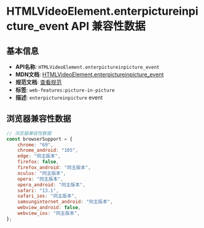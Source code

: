 # HTMLVideoElement.enterpictureinpicture_event API 兼容性数据

## 基本信息

- **API名称**: `HTMLVideoElement.enterpictureinpicture_event`
- **MDN文档**: [HTMLVideoElement.enterpictureinpicture_event](https://developer.mozilla.org/docs/Web/API/HTMLVideoElement/enterpictureinpicture_event)
- **规范文档**: [查看规范](https://w3c.github.io/picture-in-picture/#eventdef-htmlvideoelement-enterpictureinpicture,https://w3c.github.io/picture-in-picture/#dom-htmlvideoelement-onenterpictureinpicture)
- **标签**: `web-features:picture-in-picture`
- **描述**: `enterpictureinpicture` event

## 浏览器兼容性数据

```javascript
// 浏览器兼容性数据
const browserSupport = {
    chrome: "69",
    chrome_android: "105",
    edge: "同主版本",
    firefox: false,
    firefox_android: "同主版本",
    oculus: "同主版本",
    opera: "同主版本",
    opera_android: "同主版本",
    safari: "13.1",
    safari_ios: "同主版本",
    samsunginternet_android: "同主版本",
    webview_android: false,
    webview_ios: "同主版本",
};

```

